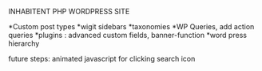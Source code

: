 INHABITENT PHP WORDPRESS SITE

*Custom post types
*wigit sidebars
*taxonomies
*WP Queries, add action queries
*plugins : advanced custom fields, banner-function
*word press hierarchy

future steps: animated javascript for clicking search icon
